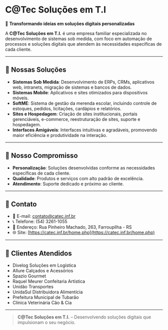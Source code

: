 # C@Tec Soluções em T.I

🚀 **Transformando ideias em soluções digitais personalizadas**

A **C@Tec Soluções em T.I.** é uma empresa familiar especializada no desenvolvimento de sistemas sob medida, com foco em automação de processos e soluções digitais que atendem às necessidades específicas de cada cliente.

---

## 💼 Nossas Soluções

- **Sistemas Sob Medida**: Desenvolvimento de ERPs, CRMs, aplicativos web, intranets, migração de sistemas e bancos de dados.
- **Sistemas Mobile**: Aplicativos e sites otimizados para dispositivos móveis.
- **SoftME**: Sistema de gestão da merenda escolar, incluindo controle de estoques, pedidos, licitações, cardápios e relatórios.
- **Sites e Hospedagem**: Criação de sites institucionais, portais gerenciáveis, e-commerce, reestruturação de sites, suporte e hospedagem.
- **Interfaces Amigáveis**: Interfaces intuitivas e agradáveis, promovendo maior eficiência e produtividade na interação.

---

## 🎯 Nosso Compromisso

- **Personalização**: Soluções desenvolvidas conforme as necessidades específicas de cada cliente.
- **Qualidade**: Produtos e serviços com alto padrão de excelência.
- **Atendimento**: Suporte dedicado e próximo ao cliente.

---

## 📍 Contato

- 📧 E-mail: contato@catec.inf.br
- 📞 Telefone: (54) 3261-1055
- 📍 Endereço: Rua Pinheiro Machado, 263, Farroupilha - RS
- 🌐 Site: [https://catec.inf.br/home.php](https://catec.inf.br/home.php)

---

## 🤝 Clientes Atendidos

- Divelog Soluções em Logística
- Allure Calçados e Acessórios
- Spazio Gourmet
- Raquel Meurer Confeitaria Artística
- Unidão Transportes
- UnidaSul Distribuidora Alimentícia
- Prefeitura Municipal de Tubarão
- Clínica Veterinária Cão & Cia

---

> **C@Tec Soluções em T.I.** – Desenvolvendo soluções digitais que impulsionam o seu negócio.
